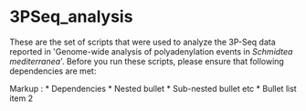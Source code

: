 # 3PSeq_analysis
These are the set of scripts that were used to analyze the 3P-Seq data reported in 'Genome-wide analysis of polyadenylation events in <i>Schmidtea mediterranea</i>'. Before you run these scripts, please ensure that following dependencies are met:

Markup : * Dependencies
           * Nested bullet
            * Sub-nested bullet etc
          * Bullet list item 2
